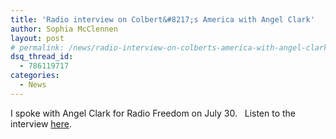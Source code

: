 ```yaml
---
title: 'Radio interview on Colbert&#8217;s America with Angel Clark'
author: Sophia McClennen
layout: post
# permalink: /news/radio-interview-on-colberts-america-with-angel-clark/
dsq_thread_id:
  - 786119717
categories:
  - News
---
```

I spoke with Angel Clark for Radio Freedom on July 30.   Listen to the interview [here][1].

 [1]: http://www.spreaker.com/user/angelclark/sophia_mcclennen_on_the_angel_clark_show_1